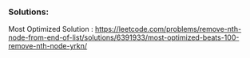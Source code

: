 ### Solutions:
Most Optimized Solution : https://leetcode.com/problems/remove-nth-node-from-end-of-list/solutions/6391933/most-optimized-beats-100-remove-nth-node-yrkn/
